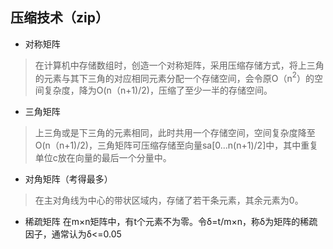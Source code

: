 


## 压缩技术（zip）
- 对称矩阵
>  在计算机中存储数组时，创造一个对称矩阵，采用压缩存储方式，将上三角的元素与其下三角的对应相同元素分配一个存储空间，会令原O（n$^2$）的空间复杂度，降为O(n（n+1)/2)，压缩了至少一半的存储空间。
- 三角矩阵
>上三角或是下三角的元素相同，此时共用一个存储空间，空间复杂度降至O(n（n+1)/2)，三角矩阵可压缩存储至向量sa[0...n(n+1)/2]中，其中重复单位c放在向量的最后一个分量中。
- 对角矩阵（考得最多）
>在主对角线为中心的带状区域内，存储了若干条元素，其余元素为0。
- 稀疏矩阵
在m×n矩阵中，有t个元素不为零。令δ=t$/$m×n，称δ为矩阵的稀疏因子，通常认为δ<=0.05
<!--stackedit_data:
eyJoaXN0b3J5IjpbLTE3NjgzMDUyODYsLTE2MTU4NTA3OTUsNT
kxMjgzNzc3LC0xODM3MTY3MzU1XX0=
-->